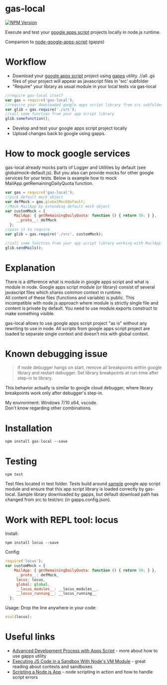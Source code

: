 # gas-local

[![NPM Version][npm-image]][npm-url]

Execute and test your [google apps script](https://developers.google.com/apps-script/) projects locally in node.js runtime.

Companion to [node-google-apps-script](https://www.npmjs.com/package/node-google-apps-script) (gapps)

# Workflow

- Download your [google apps script](https://developers.google.com/apps-script/) project using [gapps](https://www.npmjs.com/package/node-google-apps-script) utility. 
//all .gs files of your project will appear as javascript files in 'src' subfolder
- "Require" your library as usual module in your local tests via gas-local
```javascript
//require gas-local itself
var gas = require('gas-local');
//require your downloaded google apps script library from src subfolder as normal module   
var glib = gas.require('./src');
//call some function from your app script library 
glib.somefunction();
```
- Develop and test your google apps script project locally
- Upload changes back to google using gapps. 

# How to mock google services
gas-local already mocks parts of Logger and Utilities by default (see globalmock-default.js).
But you also can provide mocks for other google services for your tests. 
Below is example how to mock MailApp.getRemainingDailyQuota function.  

```javascript
var gas = require('gas-local');
//pick default mock object
var defMock = gas.globalMockDefault;
//Mock MailApp by extending default mock object
var customMock = { 
    MailApp: { getRemainingDailyQuota: function () { return 50; } },
     __proto__: defMock 
  };
//pass it to require
var glib = gas.require('./src', customMock);

//call some function from your app script library working with MailApp 
glib.sendMails();
```

# Explanation

There is a difference what is module in google apps script and what is module in node. 
Google apps script module (or library) consist of several javascript files which shares common context in runtime.  
All content of these files (functions and variable) is public. This incompatible with node.js approach where module is strictly single file and content is private by default. You need to use module.exports construct to make something visible.

gas-local allows to use google apps script project "as is" without any rewriting to use in node. All scripts from google apps script project are loaded to separate single context and doesn't mix with global context.

# Known debugging issue

> if node debugger hangs on start, remove all breakpoints within google library and restart debugger. 
> Set library breakpoints at run-time after step-in to library.        

This behavior actually is similar to google cloud debugger, where library breakpoints work only after debugger's step-in.  

My environment: Windows 7/10 x64, vscode.   
Don't know regarding other combinations.

# Installation
```
npm install gas-local --save
```

# Testing
```
npm test
```

Test files located in test folder. Tests build around [sample](https://script.google.com/d/1rbgTsrQ2tYUWtKsc6rwke2OMbs2ElmAhi86uf38YM_efLUIRU2MjWSFq/edit?usp=sharing) google app script module and ensure that this app script library is loaded correctly by gas-local.
Sample library downloaded by gapps, but default download path has changed from src to test/src (in gapps.config.json).

# Work with REPL tool: locus
Install:
```
npm install locus --save 
```
Config:
```javascript
require('locus'); 
var customMock = { 
    MailApp: { getRemainingDailyQuota: function () { return 50; } },
     __proto__: defMock,
     locus: locus,                                                                                                
     global: global,                                                                                              
     __locus_modules__: __locus_modules__,                                                                        
     __locus_running__: __locus_running__ 
  };
```
Usage:
Drop the line anywhere in your code:
```javascript
eval(locus); 
```
# Useful links

- [Advanced Development Process with Apps Script](http://googleappsdeveloper.blogspot.ru/2015/12/advanced-development-process-with-apps.html) - more about how to use gapps utility 
- [Executing JS Code in a Sandbox With Node's VM Module](https://60devs.com/executing-js-code-with-nodes-vm-module.html) - great reading about contexts and sandboxes
- [Scripting a Node.js App](http://www.hacksparrow.com/scripting-a-node-js-app.html) - node scripting in action and how to handle script errors 

[npm-image]: https://img.shields.io/npm/v/gas-local.svg
[npm-url]: https://npmjs.org/package/gas-local


